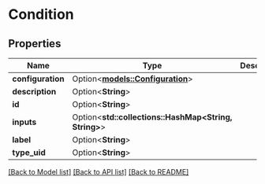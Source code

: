 # Condition

## Properties

Name | Type | Description | Notes
------------ | ------------- | ------------- | -------------
**configuration** | Option<[**models::Configuration**](Configuration.md)> |  | [optional]
**description** | Option<**String**> |  | [optional]
**id** | Option<**String**> |  | [optional]
**inputs** | Option<**std::collections::HashMap<String, String>**> |  | [optional]
**label** | Option<**String**> |  | [optional]
**type_uid** | Option<**String**> |  | [optional]

[[Back to Model list]](../README.md#documentation-for-models) [[Back to API list]](../README.md#documentation-for-api-endpoints) [[Back to README]](../README.md)


